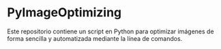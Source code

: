 # PyImageOptimizing
Este repositorio contiene un script en Python para optimizar imágenes de forma sencilla y automatizada mediante la línea de comandos. 
